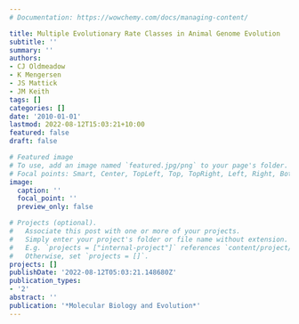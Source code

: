 ```yaml
---
# Documentation: https://wowchemy.com/docs/managing-content/

title: Multiple Evolutionary Rate Classes in Animal Genome Evolution
subtitle: ''
summary: ''
authors:
- CJ Oldmeadow
- K Mengersen
- JS Mattick
- JM Keith
tags: []
categories: []
date: '2010-01-01'
lastmod: 2022-08-12T15:03:21+10:00
featured: false
draft: false

# Featured image
# To use, add an image named `featured.jpg/png` to your page's folder.
# Focal points: Smart, Center, TopLeft, Top, TopRight, Left, Right, BottomLeft, Bottom, BottomRight.
image:
  caption: ''
  focal_point: ''
  preview_only: false

# Projects (optional).
#   Associate this post with one or more of your projects.
#   Simply enter your project's folder or file name without extension.
#   E.g. `projects = ["internal-project"]` references `content/project/deep-learning/index.md`.
#   Otherwise, set `projects = []`.
projects: []
publishDate: '2022-08-12T05:03:21.148680Z'
publication_types:
- '2'
abstract: ''
publication: '*Molecular Biology and Evolution*'
---
```

